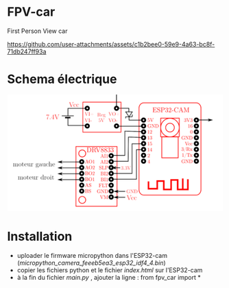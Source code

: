 # FPV-car
First Person View car

https://github.com/user-attachments/assets/c1b2bee0-59e9-4a63-bc8f-71db247ff93a

# Schema électrique

<p>
  <img src="./schema electrique.png" width=600>
</p>

# Installation

- uploader le firmware micropython dans l'ESP32-cam (_micropython_camera_feeeb5ea3_esp32_idf4_4.bin_)
- copier les fichiers python et le fichier _index.html_ sur l'ESP32-cam
- à la fin du fichier _main.py_ , ajouter la ligne : from fpv_car import *


